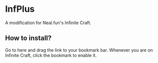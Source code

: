 # InfPlus
A modification for Neal.fun's Infinite Craft.

## How to install?
Go to here and drag the link to your bookmark bar. Whenever you are on Infinite Craft, click the bookmark to enable it.
